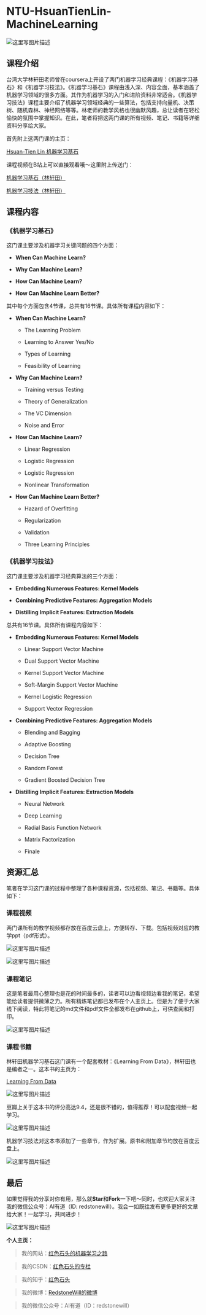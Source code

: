 # NTU-HsuanTienLin-MachineLearning

![这里写图片描述](https://img-blog.csdn.net/20180422222512666?)

## 课程介绍

台湾大学林轩田老师曾在coursera上开设了两门机器学习经典课程：《机器学习基石》和《机器学习技法》。《机器学习基石》课程由浅入深、内容全面，基本涵盖了机器学习领域的很多方面。其作为机器学习的入门和进阶资料非常适合。《机器学习技法》课程主要介绍了机器学习领域经典的一些算法，包括支持向量机、决策树、随机森林、神经网络等等。林老师的教学风格也很幽默风趣，总让读者在轻松愉快的氛围中掌握知识。在此，笔者将把这两门课的所有视频、笔记、书籍等详细资料分享给大家。

首先附上这两门课的主页：

[Hsuan-Tien Lin 机器学习基石](https://www.csie.ntu.edu.tw/~htlin/)

课程视频在B站上可以直接观看哦～这里附上传送门：

[机器学习基石（林轩田）](https://www.bilibili.com/video/av12463015/)

[机器学习技法（林轩田）](https://www.bilibili.com/video/av12469267/)

## 课程内容

### 《机器学习基石》

这门课主要涉及机器学习关键问题的四个方面：

- **When Can Machine Learn?**

- **Why Can Machine Learn?**

- **How Can Machine Learn?**

- **How Can Machine Learn Better?**

其中每个方面包含4节课，总共有16节课。具体所有课程内容如下：

- **When Can Machine Learn?**
	
	- The Learning Problem

	- Learning to Answer Yes/No

	- Types of Learning

	- Feasibility of Learning

- **Why Can Machine Learn?**

	- Training versus Testing

	- Theory of Generalization

	- The VC Dimension

	- Noise and Error

- **How Can Machine Learn?**

	- Linear Regression

	- Logistic Regression

	- Logistic Regression

	- Nonlinear Transformation

- **How Can Machine Learn Better?**

	- Hazard of Overfitting

	- Regularization

	- Validation

	- Three Learning Principles
	
### 《机器学习技法》

这门课主要涉及机器学习经典算法的三个方面：

- **Embedding Numerous Features: Kernel Models**

- **Combining Predictive Features: Aggregation Models**

- **Distilling Implicit Features: Extraction Models**

总共有16节课。具体所有课程内容如下：

- **Embedding Numerous Features: Kernel Models**
	
	- Linear Support Vector Machine

	- Dual Support Vector Machine

	- Kernel Support Vector Machine

	- Soft-Margin Support Vector Machine
	
	- Kernel Logistic Regression
	
	- Support Vector Regression

- **Combining Predictive Features: Aggregation Models**

	- Blending and Bagging

	- Adaptive Boosting

	- Decision Tree

	- Random Forest
	
	- Gradient Boosted Decision Tree

- **Distilling Implicit Features: Extraction Models**

	- Neural Network

	- Deep Learning

	- Radial Basis Function Network

	- Matrix Factorization
	
	- Finale

## 资源汇总

笔者在学习这门课的过程中整理了各种课程资源，包括视频、笔记、书籍等。具体如下：

### 课程视频

两门课所有的教学视频都存放在百度云盘上，方便转存、下载。包括视频对应的教学ppt（pdf形式）。

![这里写图片描述](https://img-blog.csdn.net/20180422225542142?)

![这里写图片描述](https://img-blog.csdn.net/20180422225615173?)

### 课程笔记

这是笔者最用心整理也是花的时间最多的，读者可以边看视频边看我的笔记，希望能给读者提供微薄之力。所有精炼笔记都已发布在个人主页上。但是为了便于大家线下阅读，特此将笔记的md文件和pdf文件全都发布在github上，可供查阅和打印。

![这里写图片描述](https://img-blog.csdn.net/2018042223310082?)

### 课程书籍

林轩田机器学习基石这门课有一个配套教材：《Learning From Data》，林轩田也是编者之一。这本书的主页为：

[Learning From Data](http://amlbook.com/)

![这里写图片描述](https://img-blog.csdn.net/20180422231435817?)

豆瓣上关于这本书的评分高达9.4，还是很不错的，值得推荐！可以配套视频一起学习。

![这里写图片描述](https://img-blog.csdn.net/20180422231523620?)

机器学习技法对这本书添加了一些章节，作为扩展。原书和附加章节均放在百度云盘上。

![这里写图片描述](https://img-blog.csdn.net/20180530215930130?)

## 最后

如果觉得我的分享对你有用，那么就**Star**和**Fork**一下吧～同时，也欢迎大家关注我的微信公众号：AI有道（ID: redstonewill）。我会一如既往发布更多更好的文章给大家！一起学习，共同进步！

![这里写图片描述](https://img-blog.csdn.net/20180422232547537?)

**个人主页：**

>我的网站：[红色石头的机器学习之路](https://redstonewill.github.io/)

>我的CSDN：[红色石头的专栏](http://blog.csdn.net/red_stone1)

>我的知乎：[红色石头](https://www.zhihu.com/people/red_stone_wl)

>我的微博：[RedstoneWill的微博](http://weibo.com/redstonewill)

>我的微信公众号：AI有道（ID：redstonewill）



